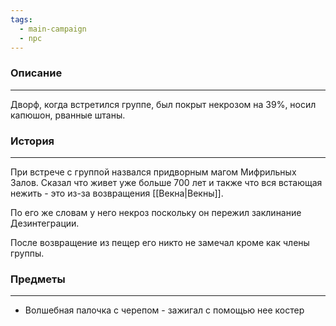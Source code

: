 ```yaml
---
tags:
  - main-campaign
  - npc
---
```

### Описание
---
Дворф, когда встретился группе, был покрыт некрозом на 39%, носил капюшон, рванные штаны.  

### История
---
При встрече с группой назвался придворным магом Мифрильных Залов. Сказал что живет уже больше 700 лет и также что вся встающая нежить - это из-за возвращения [[Векна|Векны]].  

По его же словам у него некроз поскольку он пережил заклинание Дезинтеграции.  

После возвращение из пещер его никто не замечал кроме как члены группы.  

### Предметы
---
- Волшебная палочка с черепом - зажигал с помощью нее костер